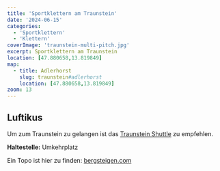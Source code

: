 ```yaml
---
title: 'Sportklettern am Traunstein'
date: '2024-06-15'
categories:
  - 'Sportklettern'
  - 'Klettern'
coverImage: 'traunstein-multi-pitch.jpg'
excerpt: Sportklettern am Traunstein
location: [47.880658,13.819849]
map:
  - title: Adlerhorst
    slug: traunstein#adlerhorst
    location: [47.880658,13.819849]
zoom: 13
---
```


## Luftikus

Um zum Traunstein zu gelangen ist das [Traunstein Shuttle](https://traunsee-almtal.salzkammergut.at/anreise-nahverkehr/regionale-mobilitaet/gmunden-mobilitaet.html) zu empfehlen. 

**Haltestelle:** Umkehrplatz

Ein Topo ist hier zu finden: [bergsteigen.com](https://www.bergsteigen.com/touren/klettergarten/adlerhorst/)


